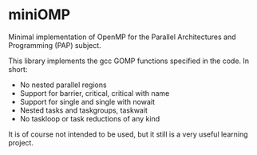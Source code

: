 # miniOMP
Minimal implementation of OpenMP for the Parallel Architectures and Programming (PAP) subject.

This library implements the gcc GOMP functions specified in the code. In short:

- No nested parallel regions
- Support for barrier, critical, critical with name
- Support for single and single with nowait
- Nested tasks and taskgroups, taskwait
- No taskloop or task reductions of any kind

It is of course not intended to be used, but it still is a very useful learning project.
